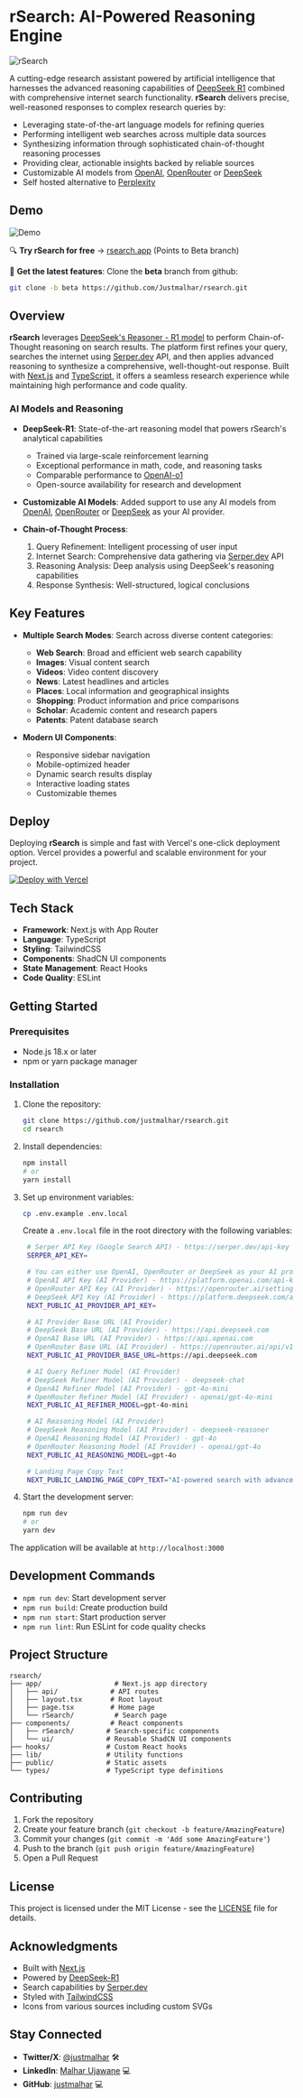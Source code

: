 # rSearch: AI-Powered Reasoning Engine

![rSearch](https://rsearch.app/og.png)


A cutting-edge research assistant powered by artificial intelligence that harnesses the advanced reasoning capabilities of [DeepSeek R1](https://huggingface.co/deepseek-ai/DeepSeek-R1) combined with comprehensive internet search functionality. **rSearch** delivers precise, well-reasoned responses to complex research queries by:

- Leveraging state-of-the-art language models for refining queries
- Performing intelligent web searches across multiple data sources
- Synthesizing information through sophisticated chain-of-thought reasoning processes
- Providing clear, actionable insights backed by reliable sources
- Customizable AI models from [OpenAI](https://openai.com), [OpenRouter](https://openrouter.ai) or [DeepSeek](https://deepseek.com)
- Self hosted alternative to [Perplexity](https://perplexity.ai)

## Demo


![Demo](https://github.com/Justmalhar/rsearch/raw/main/demo.png)

🔍 **Try rSearch for free** → [rsearch.app](https://rsearch.app) (Points to Beta branch)

🚀 **Get the latest features**: Clone the **beta** branch from github:

```bash
git clone -b beta https://github.com/Justmalhar/rsearch.git
```

## Overview

**rSearch** leverages [DeepSeek's Reasoner - R1 model](https://huggingface.co/deepseek-ai/DeepSeek-R1) to perform Chain-of-Thought reasoning on search results. The platform first refines your query, searches the internet using [Serper.dev](https://serper.dev) API, and then applies advanced reasoning to synthesize a comprehensive, well-thought-out response. Built with [Next.js](https://nextjs.org/) and [TypeScript](https://www.typescriptlang.org/), it offers a seamless research experience while maintaining high performance and code quality.

### AI Models and Reasoning

- **DeepSeek-R1**: State-of-the-art reasoning model that powers rSearch's analytical capabilities
  - Trained via large-scale reinforcement learning
  - Exceptional performance in math, code, and reasoning tasks
  - Comparable performance to [OpenAI-o1](https://openai.com)
  - Open-source availability for research and development

- **Customizable AI Models**: Added support to use any AI models from [OpenAI](https://openai.com), [OpenRouter](https://openrouter.ai) or [DeepSeek](https://deepseek.com) as your AI provider.

- **Chain-of-Thought Process**:
  1. Query Refinement: Intelligent processing of user input
  2. Internet Search: Comprehensive data gathering via [Serper.dev](https://serper.dev) API
  3. Reasoning Analysis: Deep analysis using DeepSeek's reasoning capabilities
  4. Response Synthesis: Well-structured, logical conclusions

## Key Features

- **Multiple Search Modes**: Search across diverse content categories:
  - **Web Search**: Broad and efficient web search capability
  - **Images**: Visual content search
  - **Videos**: Video content discovery
  - **News**: Latest headlines and articles
  - **Places**: Local information and geographical insights
  - **Shopping**: Product information and price comparisons
  - **Scholar**: Academic content and research papers
  - **Patents**: Patent database search

- **Modern UI Components**:
  - Responsive sidebar navigation
  - Mobile-optimized header
  - Dynamic search results display
  - Interactive loading states
  - Customizable themes

## Deploy

Deploying **rSearch** is simple and fast with Vercel's one-click deployment option. Vercel provides a powerful and scalable environment for your project.

[![Deploy with Vercel](https://vercel.com/button)](https://vercel.com/new/clone?repository-url=https://github.com/justmalhar/rsearch&env=SERPER_API_KEY&env=NEXT_PUBLIC_AI_PROVIDER_API_KEY&env=NEXT_PUBLIC_AI_PROVIDER_BASE_URL&env=NEXT_PUBLIC_AI_REFINER_MODEL&env=NEXT_PUBLIC_AI_REASONING_MODEL&env=NEXT_PUBLIC_LANDING_PAGE_COPY_TEXT)


## Tech Stack

- **Framework**: Next.js with App Router
- **Language**: TypeScript
- **Styling**: TailwindCSS
- **Components**: ShadCN UI components
- **State Management**: React Hooks
- **Code Quality**: ESLint

## Getting Started

### Prerequisites

- Node.js 18.x or later
- npm or yarn package manager

### Installation

1. Clone the repository:
    ```bash
    git clone https://github.com/justmalhar/rsearch.git
    cd rsearch
    ```

2. Install dependencies:
    ```bash
    npm install
    # or
    yarn install
    ```

3. Set up environment variables:
    ```bash
    cp .env.example .env.local
    ```
   
    Create a `.env.local` file in the root directory with the following variables:

   ```bash
    # Serper API Key (Google Search API) - https://serper.dev/api-key
    SERPER_API_KEY=

    # You can either use OpenAI, OpenRouter or DeepSeek as your AI provider.
    # OpenAI API Key (AI Provider) - https://platform.openai.com/api-keys
    # OpenRouter API Key (AI Provider) - https://openrouter.ai/settings/keys
    # DeepSeek API Key (AI Provider) - https://platform.deepseek.com/api_keys
    NEXT_PUBLIC_AI_PROVIDER_API_KEY=

    # AI Provider Base URL (AI Provider)
    # DeepSeek Base URL (AI Provider) - https://api.deepseek.com
    # OpenAI Base URL (AI Provider) - https://api.openai.com
    # OpenRouter Base URL (AI Provider) - https://openrouter.ai/api/v1
    NEXT_PUBLIC_AI_PROVIDER_BASE_URL=https://api.deepseek.com

    # AI Query Refiner Model (AI Provider)
    # DeepSeek Refiner Model (AI Provider) - deepseek-chat
    # OpenAI Refiner Model (AI Provider) - gpt-4o-mini
    # OpenRouter Refiner Model (AI Provider) - openai/gpt-4o-mini
    NEXT_PUBLIC_AI_REFINER_MODEL=gpt-4o-mini

    # AI Reasoning Model (AI Provider)
    # DeepSeek Reasoning Model (AI Provider) - deepseek-reasoner
    # OpenAI Reasoning Model (AI Provider) - gpt-4o
    # OpenRouter Reasoning Model (AI Provider) - openai/gpt-4o
    NEXT_PUBLIC_AI_REASONING_MODEL=gpt-4o

    # Landing Page Copy Text
    NEXT_PUBLIC_LANDING_PAGE_COPY_TEXT="AI-powered search with advanced reasoning capabilities"
    ```

5. Start the development server:
    ```bash
    npm run dev
    # or
    yarn dev
    ```

The application will be available at `http://localhost:3000`

## Development Commands

- `npm run dev`: Start development server
- `npm run build`: Create production build
- `npm run start`: Start production server
- `npm run lint`: Run ESLint for code quality checks

## Project Structure

```
rsearch/
├── app/                  # Next.js app directory
│   ├── api/             # API routes
│   ├── layout.tsx       # Root layout
│   ├── page.tsx         # Home page
│   └── rSearch/          # Search page
├── components/          # React components
│   ├── rSearch/        # Search-specific components
│   └── ui/             # Reusable ShadCN UI components
├── hooks/              # Custom React hooks
├── lib/                # Utility functions
├── public/             # Static assets
└── types/              # TypeScript type definitions
```

## Contributing

1. Fork the repository
2. Create your feature branch (`git checkout -b feature/AmazingFeature`)
3. Commit your changes (`git commit -m 'Add some AmazingFeature'`)
4. Push to the branch (`git push origin feature/AmazingFeature`)
5. Open a Pull Request

## License

This project is licensed under the MIT License - see the [LICENSE](LICENSE) file for details.

## Acknowledgments

- Built with [Next.js](https://nextjs.org/)
- Powered by [DeepSeek-R1](https://huggingface.co/deepseek-ai/DeepSeek-R1)
- Search capabilities by [Serper.dev](https://serper.dev)
- Styled with [TailwindCSS](https://tailwindcss.com/)
- Icons from various sources including custom SVGs


## Stay Connected
- **Twitter/X**: [@justmalhar](https://twitter.com/justmalhar) 🛠
- **LinkedIn**: [Malhar Ujawane](https://linkedin.com/in/justmalhar) 💻
- **GitHub**: [justmalhar](https://github.com/justmalhar) 💻
